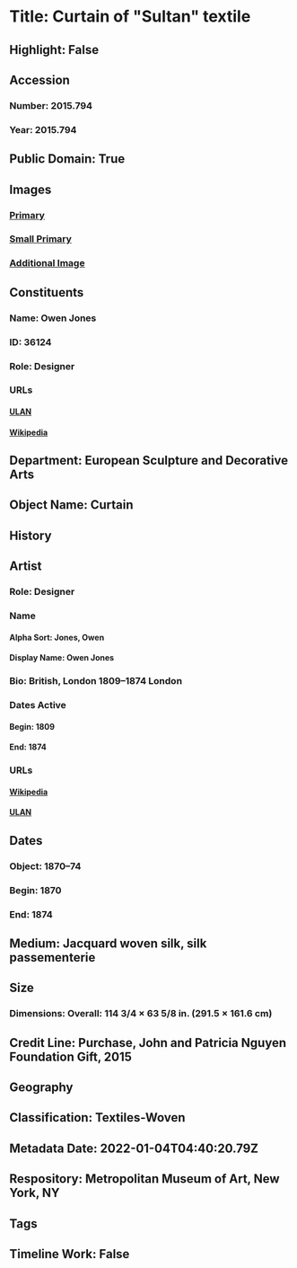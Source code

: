 # Title: Curtain of "Sultan" textile
## Highlight: False
## Accession
### Number: 2015.794
### Year: 2015.794
## Public Domain: True
## Images
### [Primary](https://images.metmuseum.org/CRDImages/es/original/DP-22941-089.jpg)
### [Small Primary](https://images.metmuseum.org/CRDImages/es/web-large/DP-22941-089.jpg)
### [Additional Image](https://images.metmuseum.org/CRDImages/es/original/DP-22941-090.jpg)
## Constituents
### Name: Owen Jones
### ID: 36124
### Role: Designer
### URLs
#### [ULAN](http://vocab.getty.edu/page/ulan/500019483)
#### [Wikipedia](https://www.wikidata.org/wiki/Q1380862)
## Department: European Sculpture and Decorative Arts
## Object Name: Curtain
## History
## Artist
### Role: Designer
### Name
#### Alpha Sort: Jones, Owen
#### Display Name: Owen Jones
### Bio: British, London 1809–1874 London
### Dates Active
#### Begin: 1809
#### End: 1874
### URLs
#### [Wikipedia](https://www.wikidata.org/wiki/Q1380862)
#### [ULAN](http://vocab.getty.edu/page/ulan/500019483)
## Dates
### Object: 1870–74
### Begin: 1870
### End: 1874
## Medium: Jacquard woven silk, silk passementerie
## Size
### Dimensions: Overall: 114 3/4 × 63 5/8 in. (291.5 × 161.6 cm)
## Credit Line: Purchase, John and Patricia Nguyen Foundation Gift, 2015
## Geography
## Classification: Textiles-Woven
## Metadata Date: 2022-01-04T04:40:20.79Z
## Respository: Metropolitan Museum of Art, New York, NY
## Tags
## Timeline Work: False